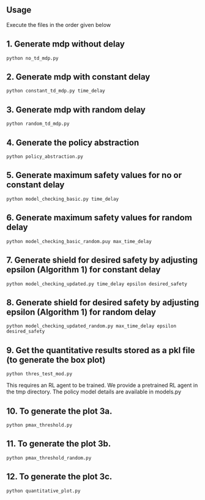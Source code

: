 ## Usage

Execute the files in the order given below

## 1. Generate mdp without delay 
```
python no_td_mdp.py
```
## 2. Generate mdp with constant delay 
```
python constant_td_mdp.py time_delay
```
## 3. Generate mdp with random delay
```
python random_td_mdp.py
```
## 4. Generate the policy abstraction
```
python policy_abstraction.py
```
## 5. Generate maximum safety values for no or constant delay
```
python model_checking_basic.py time_delay
```
## 6. Generate maximum safety values for random delay
```
python model_checking_basic_random.puy max_time_delay
```
## 7. Generate shield for desired safety by adjusting epsilon (Algorithm 1) for constant delay
```
python model_checking_updated.py time_delay epsilon desired_safety
```
## 8. Generate shield for desired safety by adjusting epsilon (Algorithm 1) for random delay
```
python model_checking_updated_random.py max_time_delay epsilon desired_safety 
```
## 9. Get the quantitative results stored as a pkl file (to generate the box plot)
```
python thres_test_mod.py
```
This requires an RL agent to be trained. We provide a pretrained RL agent in the tmp directory. The policy model details are available in models.py
## 10. To generate the plot 3a.
```
python pmax_threshold.py
```
## 11. To generate the plot 3b. 
```
python pmax_threshold_random.py
```
## 12. To generate the plot 3c. 
```
python quantitative_plot.py
```
